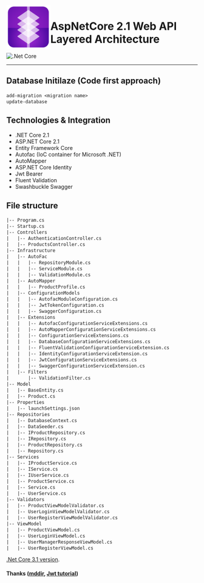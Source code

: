 <img align="left" width="116" height="116" src=".github/icon.png" />

# AspNetCore 2.1 Web API Layered Architecture
![.Net Core](https://travis-ci.com/rgulersen/aspnetcore-basic-architecture.svg?token=4sxkj6x5xLpp5vqQfYQk&branch=master)
___



## Database Initilaze (Code first approach)
```
add-migration <migration name>
update-database
```

## Technologies & Integration

- .NET Core 2.1
- ASP.NET Core 2.1
- Entity Framework Core 
- Autofac (IoC container for Microsoft .NET)
- AutoMapper
- ASP.NET Core Identity 
- Jwt Bearer 
- Fluent Validation
- Swashbuckle Swagger

## File structure

    |-- Program.cs
    |-- Startup.cs
    |-- Controllers
    |   |-- AuthenticationController.cs
    |   |-- ProductsController.cs
    |-- Infrastructure
    |   |-- AutoFac
    |   |   |-- RepositoryModule.cs
    |   |   |-- ServiceModule.cs
    |   |   |-- ValidationModule.cs
    |   |-- AutoMapper
    |   |   |-- ProductProfile.cs
    |   |-- ConfigurationModels
    |   |   |-- AutofacModuleConfiguration.cs
    |   |   |-- JwtTokenConfiguration.cs
    |   |   |-- SwaggerConfiguration.cs
    |   |-- Extensions
    |   |   |-- AutofacConfigurationServiceExtensions.cs
    |   |   |-- AutoMapperConfigurationServiceExtensions.cs
    |   |   |-- ConfigurationServiceExtensions.cs
    |   |   |-- DatabaseConfigurationServiceExtensions.cs
    |   |   |-- FluentValidationConfigurationServiceExtension.cs
    |   |   |-- IdentityConfigurationServiceExtension.cs
    |   |   |-- JwtConfigurationServiceExtensions.cs
    |   |   |-- SwaggerConfigurationServiceExtension.cs
    |   |-- Filters
    |       |-- ValidationFilter.cs
    |-- Model
    |   |-- BaseEntity.cs
    |   |-- Product.cs
    |-- Properties
    |   |-- launchSettings.json
    |-- Repositories
    |   |-- DatabaseContext.cs
    |   |-- DataSeeder.cs
    |   |-- IProductRepository.cs
    |   |-- IRepository.cs
    |   |-- ProductRepository.cs
    |   |-- Repository.cs
    |-- Services
    |   |-- IProductService.cs
    |   |-- IService.cs
    |   |-- IUserService.cs
    |   |-- ProductService.cs
    |   |-- Service.cs
    |   |-- UserService.cs
    |-- Validators
    |   |-- ProductViewModelValidator.cs
    |   |-- UserLoginViewModelValidator.cs
    |   |-- UserRegisterViewModelValidator.cs
    |-- ViewModel
    |   |-- ProductViewModel.cs
    |   |-- UserLoginViewModel.cs
    |   |-- UserManagerResponseViewModel.cs
    |   |-- UserRegisterViewModel.cs



[.Net Core 3.1 version](https://github.com/rgulersen/aspnetcore-web-api-architecture).


#### Thanks ([mddir](https://www.npmjs.com/package/mddir), [Jwt tutorial](https://bit.ly/2WZXBsN))
